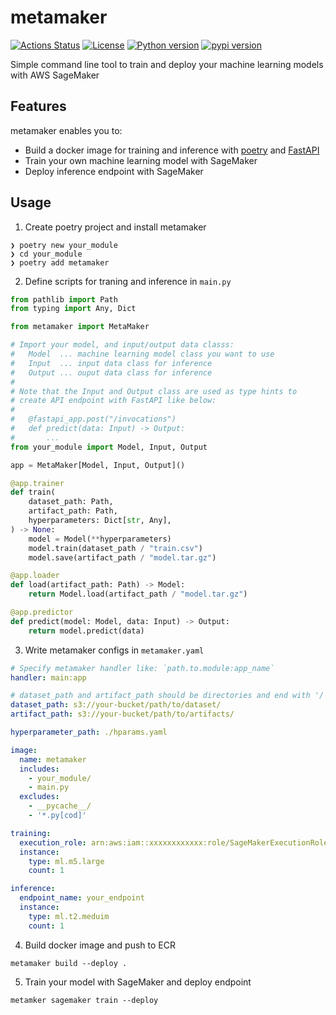 metamaker
=========

[![Actions Status](https://github.com/altescy/metamaker/workflows/CI/badge.svg)](https://github.com/altescy/metamaker/actions/workflows/main.yaml)
[![License](https://img.shields.io/github/license/altescy/metamaker)](https://github.com/altescy/metamaker/blob/master/LICENSE)
[![Python version](https://img.shields.io/pypi/pyversions/metamaker)](https://github.com/altescy/metamaker)
[![pypi version](https://img.shields.io/pypi/v/metamaker)](https://pypi.org/project/metamaker/)

Simple command line tool to train and deploy your machine learning models with AWS SageMaker

## Features

metamaker enables you to:

- Build a docker image for training and inference with [poetry](https://python-poetry.org/) and [FastAPI](https://fastapi.tiangolo.com/)
- Train your own machine learning model with SageMaker
- Deploy inference endpoint with SageMaker

## Usage

1. Create poetry project and install metamaker

```
❯ poetry new your_module
❯ cd your_module
❯ poetry add metamaker
```

2. Define scripts for traning and inference in `main.py`

```main.py
from pathlib import Path
from typing import Any, Dict

from metamaker import MetaMaker

# Import your model, and input/output data classs:
#   Model  ... machine learning model class you want to use
#   Input  ... input data class for inference
#   Output ... ouput data class for inference
#
# Note that the Input and Output class are used as type hints to
# create API endpoint with FastAPI like below:
#
#   @fastapi_app.post("/invocations")
#   def predict(data: Input) -> Output:
#       ...
from your_module import Model, Input, Output

app = MetaMaker[Model, Input, Output]()

@app.trainer
def train(
    dataset_path: Path,
    artifact_path: Path,
    hyperparameters: Dict[str, Any],
) -> None:
    model = Model(**hyperparameters)
    model.train(dataset_path / "train.csv")
    model.save(artifact_path / "model.tar.gz")

@app.loader
def load(artifact_path: Path) -> Model:
    return Model.load(artifact_path / "model.tar.gz")

@app.predictor
def predict(model: Model, data: Input) -> Output:
    return model.predict(data)
```

3. Write metamaker configs in `metamaker.yaml`

```metamaker.yaml
# Specify metamaker handler like: `path.to.module:app_name`
handler: main:app

# dataset_path and artifact_path should be directories and end with '/'
dataset_path: s3://your-bucket/path/to/dataset/
artifact_path: s3://your-bucket/path/to/artifacts/

hyperparameter_path: ./hparams.yaml

image:
  name: metamaker
  includes:
    - your_module/
    - main.py
  excludes:
    - __pycache__/
    - '*.py[cod]'

training:
  execution_role: arn:aws:iam::xxxxxxxxxxxx:role/SageMakerExecutionRole
  instance:
    type: ml.m5.large
    count: 1

inference:
  endpoint_name: your_endpoint
  instance:
    type: ml.t2.meduim
    count: 1
```

4. Build docker image and push to ECR

```
metamaker build --deploy .
```

5. Train your model with SageMaker and deploy endpoint

```
metamker sagemaker train --deploy
```

